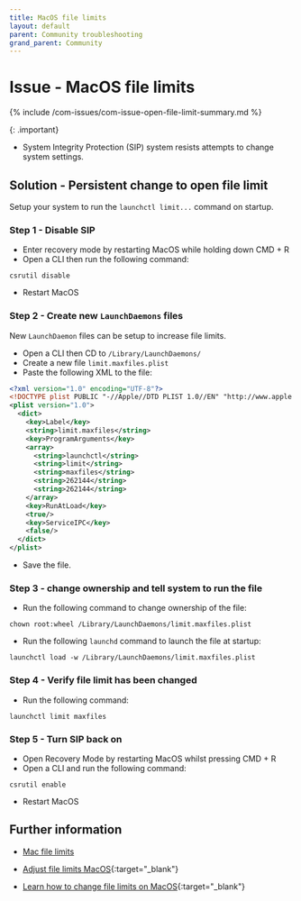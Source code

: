 ```yaml
---
title: MacOS file limits
layout: default
parent: Community troubleshooting
grand_parent: Community
---
```


# Issue - MacOS file limits

{% include /com-issues/com-issue-open-file-limit-summary.md %}

{: .important}
* System Integrity Protection (SIP) system resists attempts to change system settings.

## Solution - Persistent change to open file limit

Setup your system to run the `launchctl limit...` command on startup.

### Step 1 - Disable SIP

* Enter recovery mode by restarting MacOS while holding down CMD + R
* Open a CLI then run the following command:

```
csrutil disable
```
* Restart MacOS

### Step 2 - Create new `LaunchDaemons` files

New `LaunchDaemon` files can be setup to increase file limits.

* Open a CLI then CD to `/Library/LaunchDaemons/`
* Create a new file `limit.maxfiles.plist`
* Paste the following XML to the file:

```xml
<?xml version="1.0" encoding="UTF-8"?>
<!DOCTYPE plist PUBLIC "-//Apple//DTD PLIST 1.0//EN" "http://www.apple.com/DTDs/PropertyList-1.0.dtd">
<plist version="1.0">
  <dict>
    <key>Label</key>
    <string>limit.maxfiles</string>
    <key>ProgramArguments</key>
    <array>
      <string>launchctl</string>
      <string>limit</string>
      <string>maxfiles</string>
      <string>262144</string>
      <string>262144</string>
    </array>
    <key>RunAtLoad</key>
    <true/>
    <key>ServiceIPC</key>
    <false/>
  </dict>
</plist>
```

* Save the file.

### Step 3 - change ownership and tell system to run the file

* Run the following command to change ownership of the file:

```
chown root:wheel /Library/LaunchDaemons/limit.maxfiles.plist
```

* Run the following `launchd` command to launch the file at startup:

```
launchctl load -w /Library/LaunchDaemons/limit.maxfiles.plist
```

### Step 4 - Verify file limit has been changed

* Run the following command:

```
launchctl limit maxfiles
```

### Step 5 - Turn SIP back on

* Open Recovery Mode by restarting MacOS whilst pressing CMD + R
* Open a CLI and run the following command:

```
csrutil enable
```

* Restart MacOS

## Further information

* [Mac file limits](/docs/community/com-troubleshooting/com-issue-mac-file-limits)
* [Adjust file limits MacOS](https://gist.github.com/tombigel/d503800a282fcadbee14b537735d202c){:target="_blank"}

* [Learn how to change file limits on MacOS](https://wilsonmar.github.io/maximum-limits/){:target="_blank"}
